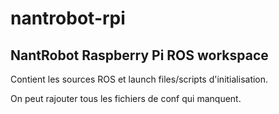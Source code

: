 # nantrobot-rpi
NantRobot Raspberry Pi ROS workspace
------------------------------------
Contient les sources ROS et launch files/scripts d'initialisation.

On peut rajouter tous les fichiers de conf qui manquent.
